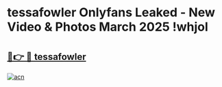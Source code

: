 # tessafowler Onlyfans Leaked - New Video & Photos March 2025 !whjol

# <h2><a href="https://x56ilt.iuczelnia.edu.pl?title=tessafowler&ref=whjol">🔗👉 🔴 tessafowler</a></h2>

[![acn](https://github.com/user-attachments/assets/0f9c940e-d8b0-45ae-aac7-cd30a18b3e1c)](https://x56ilt.iuczelnia.edu.pl?title=tessafowler&ref=whjol)

